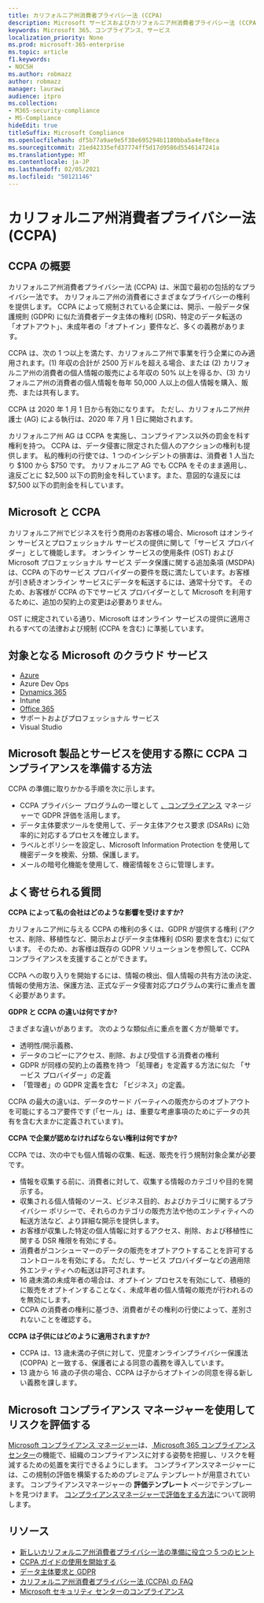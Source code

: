 ```yaml
---
title: カリフォルニア州消費者プライバシー法 (CCPA)
description: Microsoft サービスおよびカリフォルニア州消費者プライバシー法 (CCPA)。
keywords: Microsoft 365、コンプライアンス、サービス
localization_priority: None
ms.prod: microsoft-365-enterprise
ms.topic: article
f1.keywords:
- NOCSH
ms.author: robmazz
author: robmazz
manager: laurawi
audience: itpro
ms.collection:
- M365-security-compliance
- MS-Compliance
hideEdit: true
titleSuffix: Microsoft Compliance
ms.openlocfilehash: df5b77a9ae9e5f38e695294b1180bba5a4ef8eca
ms.sourcegitcommit: 21ed42335efd37774ff5d17d9586d5546147241a
ms.translationtype: MT
ms.contentlocale: ja-JP
ms.lasthandoff: 02/05/2021
ms.locfileid: "50121146"
---
```

# <a name="california-consumer-privacy-act-ccpa"></a>カリフォルニア州消費者プライバシー法 (CCPA)

## <a name="ccpa-overview"></a>CCPA の概要

カリフォルニア州消費者プライバシー法 (CCPA) は、米国で最初の包括的なプライバシー法です。 カリフォルニア州の消費者にさまざまなプライバシーの権利を提供します。  CCPA によって規制されている企業には、開示、一般データ保護規則 (GDPR) に似た消費者データ主体の権利 (DSR)、特定のデータ転送の「オプトアウト」、未成年者の「オプトイン」要件など、多くの義務があります。

CCPA は、次の 1 つ以上を満たす、カリフォルニア州で事業を行う企業にのみ適用されます。(1) 年収の合計が 2500 万ドルを超える場合、または (2) カリフォルニア州の消費者の個人情報の販売による年収の 50% 以上を得るか、(3) カリフォルニア州の消費者の個人情報を毎年 50,000 人以上の個人情報を購入、販売、または共有します。

CCPA は 2020 年 1 月 1 日から有効になります。 ただし、カリフォルニア州弁護士 (AG) による執行は、2020 年 7 月 1 日に開始されます。

カリフォルニア州 AG は CCPA を実施し、コンプライアンス以外の罰金を科す権利を持つ。 CCPA は、データ侵害に限定された個人のアクションの権利も提供します。 私的権利の行使では、1 つのインシデントの損害は、消費者 1 人当たり $100 から $750 です。 カリフォルニア AG でも CCPA をそのまま適用し、違反ごとに $2,500 以下の罰則金を科しています。また、意図的な違反には $7,500 以下の罰則金を科しています。

## <a name="microsoft-and-the-ccpa"></a>Microsoft と CCPA

カリフォルニア州でビジネスを行う商用のお客様の場合、Microsoft はオンライン サービスとプロフェッショナル サービスの提供に関して「サービス プロバイダー」として機能します。  オンライン サービスの使用条件 (OST) および Microsoft プロフェッショナル サービス データ保護に関する追加条項 (MSDPA) は、CCPA の下のサービス プロバイダーの要件を既に満たしています。お客様が引き続きオンライン サービスにデータを転送するには、通常十分です。 そのため、お客様が CCPA の下でサービス プロバイダーとして Microsoft を利用するために、追加の契約上の変更は必要ありません。

OST に規定されている通り、Microsoft はオンライン サービスの提供に適用されるすべての法律および規制 (CCPA を含む) に準拠しています。  

## <a name="microsoft-in-scope-cloud-services"></a>対象となる Microsoft のクラウド サービス

- [Azure](https://aka.ms/AzureCompliance)
- Azure Dev Ops
- [Dynamics 365](https://aka.ms/d365-compliance-list)
- Intune
- [Office 365](https://aka.ms/o365-compliance-framework)
- サポートおよびプロフェッショナル サービス
- Visual Studio

## <a name="how-you-can-prepare-for-your-ccpa-compliance-when-using-microsoft-products-and-services"></a>Microsoft 製品とサービスを使用する際に CCPA コンプライアンスを準備する方法

CCPA の準備に取りかかる手順を次に示します。

- CCPA プライバシー プログラムの一環として [、コンプライアンス](/microsoft-365/compliance/compliance-manager) マネージャーで GDPR 評価を活用します。
- データ主体要求ツールを使用して、データ主体アクセス要求 (DSARs) に効率的に対応するプロセスを確立します。
- ラベルとポリシーを設定し、Microsoft Information Protection を使用して機密データを検索、分類、保護します。
- メールの暗号化機能を使用して、機密情報をさらに管理します。

## <a name="frequently-asked-questions"></a>よく寄せられる質問

**CCPA によって私の会社はどのような影響を受けますか?**

カリフォルニア州に与える CCPA の権利の多くは、GDPR が提供する権利 (アクセス、削除、移植性など、開示およびデータ主体権利 (DSR) 要求を含む) に似ています。 そのため、お客様は既存の GDPR ソリューションを参照して、CCPA コンプライアンスを支援することができます。

CCPA への取り入りを開始するには、情報の検出、個人情報の共有方法の決定、情報の使用方法、保護方法、正式なデータ侵害対応プログラムの実行に重点を置く必要があります。

**GDPR と CCPA の違いは何ですか?**

さまざまな違いがあります。 次のような類似点に重点を置く方が簡単です。

- 透明性/開示義務、
- データのコピーにアクセス、削除、および受信する消費者の権利
- GDPR が同様の契約上の義務を持つ 「処理者」を定義する方法に似た 「サービス プロバイダー」の定義
- 「管理者」の GDPR 定義を含む 「ビジネス」の定義。

CCPA の最大の違いは、データのサード パーティへの販売からのオプトアウトを可能にするコア要件です (「セール」は、重要な考慮事項のためにデータの共有を含む大まかに定義されています)。

**CCPA で企業が認めなければならない権利は何ですか?**

CCPA では、次の中でも個人情報の収集、転送、販売を行う規制対象企業が必要です。

- 情報を収集する前に、消費者に対して、収集する情報のカテゴリや目的を開示する。
- 収集される個人情報のソース、ビジネス目的、およびカテゴリに関するプライバシー ポリシーで、それらのカテゴリの販売方法や他のエンティティへの転送方法など、より詳細な開示を提供します。
- お客様が収集した特定の個人情報に対するアクセス、削除、および移植性に関する DSR 権限を有効にする。
- 消費者がコンシューマーのデータの販売をオプトアウトすることを許可するコントロールを有効にする。 ただし、サービス プロバイダーなどの適用除外エンティティへの転送は許可されます。
- 16 歳未満の未成年者の場合は、オプトイン プロセスを有効にして、積極的に販売をオプトインすることなく、未成年者の個人情報の販売が行われるのを無効にします。
- CCPA の消費者の権利に基づき、消費者がその権利の行使によって、差別されないことを確認する。

**CCPA は子供にはどのように適用されますか?**

- CCPA は、13 歳未満の子供に対して、児童オンラインプライバシー保護法 (COPPA) と一致する、保護者による同意の義務を導入しています。
- 13 歳から 16 歳の子供の場合、CCPA は子からオプトインの同意を得る新しい義務を課します。

## <a name="use-microsoft-compliance-manager-to-assess-your-risk"></a>Microsoft コンプライアンス マネージャーを使用してリスクを評価する

[Microsoft コンプライアンス マネージャー](/microsoft-365/compliance/compliance-manager)は、[ Microsoft 365 コンプライアンス センター](/microsoft-365/compliance/microsoft-365-compliance-center)の機能で、組織のコンプライアンスに対する姿勢を把握し、リスクを軽減するための処置を実行できるようにします。 コンプライアンスマネージャーには、この規制の評価を構築するためのプレミアム テンプレートが用意されています。 コンプライアンスマネージャーの **評価テンプレート** ページでテンプレートを見つけます。 [コンプライアンスマネージャーで評価をする方法](/microsoft-365/compliance/compliance-manager-assessments)について説明します。

## <a name="resources"></a>リソース

- [新しいカリフォルニア州消費者プライバシー法の準備に役立つ 5 つのヒント](https://aka.ms/M365ComplianceBlog_RSA)
- [CCPA ガイドの使用を開始する](https://info.microsoft.com/ww-landing-Five-tips-to-help-you-prepare-for-the-California-Consumer-Privacy-Act.html)
- [データ主体要求と GDPR](gdpr-data-subject-requests.md)
- [カリフォルニア州消費者プライバシー法 (CCPA) の FAQ](ccpa-faq.md)
- [Microsoft セキュリティ センターのコンプライアンス](https://www.microsoft.com/trust-center/compliance/compliance-overview)
